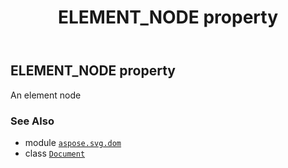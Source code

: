 ﻿---
title: ELEMENT_NODE property
second_title: Aspose.SVG for Python via .NET API References
description: 
type: docs
weight: 530
url: /python-net/aspose.svg.dom/document/element_node/
is_root: false
---

## ELEMENT_NODE property


An element node

### See Also
* module [`aspose.svg.dom`](../../)
* class [`Document`](/svg/python-net/aspose.svg.dom/document)
